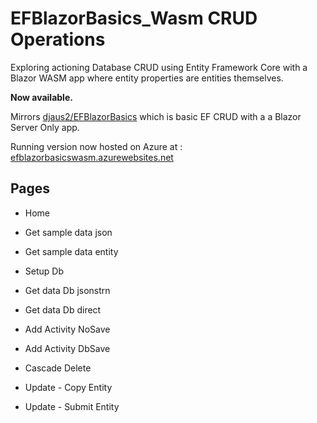 # EFBlazorBasics_Wasm CRUD Operations
Exploring actioning Database CRUD using Entity Framework Core with a Blazor WASM app where entity properties are entities themselves.


<b>Now available.</b>

Mirrors [djaus2/EFBlazorBasics](https://github.com/djaus2/EFBlazorBasics) which is basic EF CRUD with a a Blazor Server Only app.

Running version now hosted on Azure at : [efblazorbasicswasm.azurewebsites.net](https://efblazorbasicswasm.azurewebsites.net/)

## Pages 

- Home  
 
- Get sample data json
- Get sample data entity  
 
- Setup Db
- Get data Db jsonstrn
- Get data Db direct  

- Add Activity NoSave
- Add Activity DbSave
- Cascade Delete  
 
- Update - Copy Entity
- Update - Submit Entity  